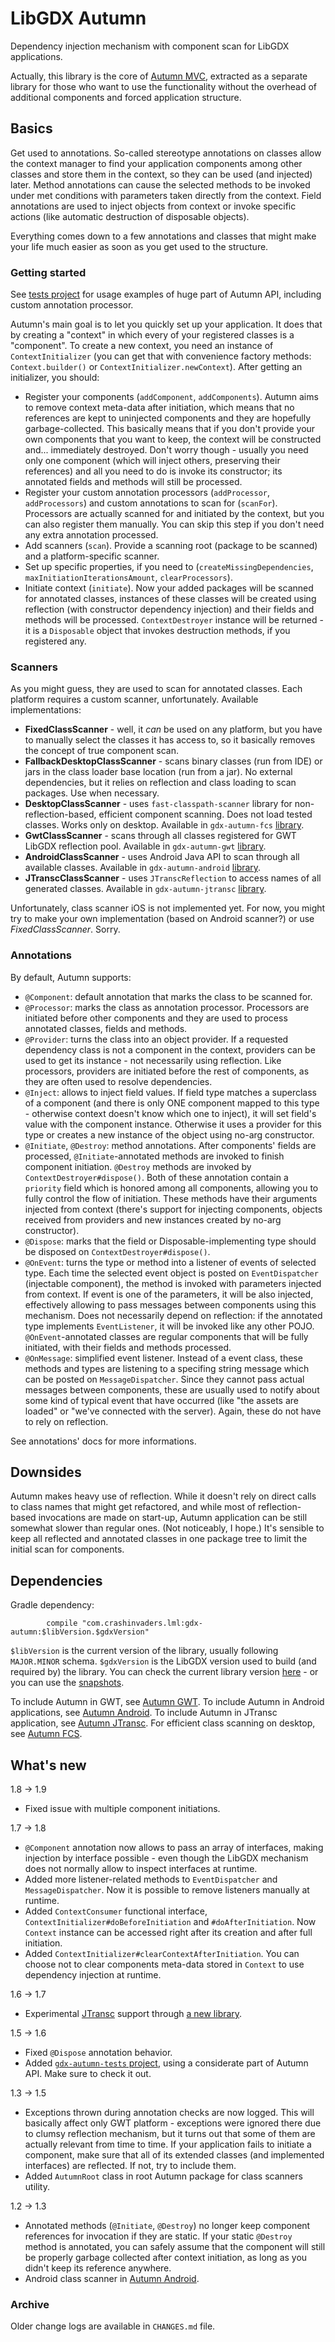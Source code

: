 # LibGDX Autumn
Dependency injection mechanism with component scan for LibGDX applications.

Actually, this library is the core of [Autumn MVC](../mvc), extracted as a separate library for those who want to use the functionality without the overhead of additional components and forced application structure.

## Basics
Get used to annotations. So-called stereotype annotations on classes allow the context manager to find your application components among other classes and store them in the context, so they can be used (and injected) later. Method annotations can cause the selected methods to be invoked under met conditions with parameters taken directly from the context. Field annotations are used to inject objects from context or invoke specific actions (like automatic destruction of disposable objects).

Everything comes down to a few annotations and classes that might make your life much easier as soon as you get used to the structure.

### Getting started
See [tests project](../examples/gdx-autumn-tests) for usage examples of huge part of Autumn API, including custom annotation processor.

Autumn's main goal is to let you quickly set up your application. It does that by creating a "context" in which every of your registered classes is a "component". To create a new context, you need an instance of `ContextInitializer` (you can get that with convenience factory methods: `Context.builder()` or `ContextInitializer.newContext`). After getting an initializer, you should:

- Register your components (`addComponent`, `addComponents`). Autumn aims to remove context meta-data after initiation, which means that no references are kept to uninjected components and they are hopefully garbage-collected. This basically means that if you don't provide your own components that you want to keep, the context will be constructed and... immediately destroyed. Don't worry though - usually you need only one component (which will inject others, preserving their references) and all you need to do is invoke its constructor; its annotated fields and methods will still be processed.
- Register your custom annotation processors (`addProcessor`, `addProcessors`) and custom annotations to scan for (`scanFor`). Processors are actually scanned for and initiated by the context, but you can also register them manually. You can skip this step if you don't need any extra annotation processed.
- Add scanners (`scan`). Provide a scanning root (package to be scanned) and a platform-specific scanner.
- Set up specific properties, if you need to (`createMissingDependencies`, `maxInitiationIterationsAmount`, `clearProcessors`).
- Initiate context (`initiate`). Now your added packages will be scanned for annotated classes, instances of these classes will be created using reflection (with constructor dependency injection) and their fields and methods will be processed. `ContextDestroyer` instance will be returned - it is a `Disposable` object that invokes destruction methods, if you registered any.

### Scanners
As you might guess, they are used to scan for annotated classes. Each platform requires a custom scanner, unfortunately. Available implementations:

- **FixedClassScanner** - well, it *can* be used on any platform, but you have to manually select the classes it has access to, so it basically removes the concept of true component scan.
- **FallbackDesktopClassScanner** - scans binary classes (run from IDE) or jars in the class loader base location (run from a jar). No external dependencies, but it relies on reflection and class loading to scan packages. Use when necessary.
- **DesktopClassScanner** - uses `fast-classpath-scanner` library for non-reflection-based, efficient component scanning. Does not load tested classes. Works only on desktop. Available in `gdx-autumn-fcs` [library](natives/fcs).
- **GwtClassScanner** - scans through all classes registered for GWT LibGDX reflection pool. Available in `gdx-autumn-gwt` [library](natives/gwt).
- **AndroidClassScanner** - uses Android Java API to scan through all available classes. Available in `gdx-autumn-android` [library](natives/android).
- **JTranscClassScanner** - uses `JTranscReflection` to access names of all generated classes. Available in `gdx-autumn-jtransc` [library](natives/jtransc).

Unfortunately, class scanner iOS is not implemented yet. For now, you might try to make your own implementation (based on Android scanner?) or use *FixedClassScanner*. Sorry.

### Annotations
By default, Autumn supports:

- `@Component`: default annotation that marks the class to be scanned for.
- `@Processor`: marks the class as annotation processor. Processors are initiated before other components and they are used to process annotated classes, fields and methods.
- `@Provider`: turns the class into an object provider. If a requested dependency class is not a component in the context, providers can be used to get its instance - not necessarily using reflection. Like processors, providers are initiated before the rest of components, as they are often used to resolve dependencies.
- `@Inject`: allows to inject field values. If field type matches a superclass of a component (and there is only ONE component mapped to this type - otherwise context doesn't know which one to inject), it will set field's value with the component instance. Otherwise it uses a provider for this type or creates a new instance of the object using no-arg constructor.
- `@Initiate`, `@Destroy`: method annotations. After components' fields are processed, `@Initiate`-annotated methods are invoked to finish component initiation. `@Destroy` methods are invoked by `ContextDestroyer#dispose()`. Both of these annotation contain a `priority` field which is honored among all components, allowing you to fully control the flow of initiation. These methods have their arguments injected from context (there's support for injecting components, objects received from providers and new instances created by no-arg constructor).
- `@Dispose`: marks that the field or Disposable-implementing type should be disposed on `ContextDestroyer#dispose()`.
- `@OnEvent`: turns the type or method into a listener of events of selected type. Each time the selected event object is posted on `EventDispatcher` (injectable component), the method is invoked with parameters injected from context. If event is one of the parameters, it will be also injected, effectively allowing to pass messages between components using this mechanism. Does not necessarily depend on reflection: if the annotated type implements `EventListener`, it will be invoked like any other POJO. `@OnEvent`-annotated classes are regular components that will be fully initiated, with their fields and methods processed.
- `@OnMessage`: simplified event listener. Instead of a event class, these methods and types are listening to a specifing string message which can be posted on `MessageDispatcher`. Since they cannot pass actual messages between components, these are usually used to notify about some kind of typical event that have occurred (like "the assets are loaded" or "we've connected with the server). Again, these do not have to rely on reflection.

See annotations' docs for more informations.

## Downsides
Autumn makes heavy use of reflection. While it doesn't rely on direct calls to class names that might get refactored, and while most of reflection-based invocations are made on start-up, Autumn application can be still somewhat slower than regular ones. (Not noticeably, I hope.) It's sensible to keep all reflected and annotated classes in one package tree to limit the initial scan for components.

## Dependencies
Gradle dependency:
```
        compile "com.crashinvaders.lml:gdx-autumn:$libVersion.$gdxVersion"
```
`$libVersion` is the current version of the library, usually following `MAJOR.MINOR` schema. `$gdxVersion` is the LibGDX version used to build (and required by) the library. You can check the current library version [here](http://search.maven.org/#search|ga|1|g%3A%22com.github.czyzby%22) - or you can use the [snapshots](https://oss.sonatype.org/content/repositories/snapshots/com/github/czyzby/).

To include Autumn in GWT, see [Autumn GWT](natives/gwt).
To include Autumn in Android applications, see [Autumn Android](natives/android).
To include Autumn in JTransc application, see [Autumn JTransc](natives/jtransc).
For efficient class scanning on desktop, see [Autumn FCS](natives/fcs).

## What's new

1.8 -> 1.9

- Fixed issue with multiple component initiations.

1.7 -> 1.8

- `@Component` annotation now allows to pass an array of interfaces, making injection by interface possible - even though the LibGDX mechanism does not normally allow to inspect interfaces at runtime.
- Added more listener-related methods to `EventDispatcher` and `MessageDispatcher`. Now it is possible to remove listeners manually at runtime.
- Added `ContextConsumer` functional interface, `ContextInitializer#doBeforeInitiation` and `#doAfterInitiation`. Now `Context` instance can be accessed right after its creation and after full initiation.
- Added `ContextInitializer#clearContextAfterInitiation`. You can choose not to clear components meta-data stored in `Context` to use dependency injection at runtime.

1.6 -> 1.7

- Experimental [JTransc](https://github.com/jtransc/gdx-backend-jtransc) support through [a new library](natives/jtransc).

1.5 -> 1.6

- Fixed `@Dispose` annotation behavior.
- Added [`gdx-autumn-tests` project](../examples/gdx-autumn-tests), using a considerate part of Autumn API. Make sure to check it out.

1.3 -> 1.5

- Exceptions thrown during annotation checks are now logged. This will basically affect only GWT platform - exceptions were ignored there due to clumsy reflection mechanism, but it turns out that some of them are actually relevant from time to time. If your application fails to initiate a component, make sure that all of its extended classes (and implemented interfaces) are reflected. If not, try to include them.
- Added `AutumnRoot` class in root Autumn package for class scanners utility.

1.2 -> 1.3

- Annotated methods (`@Initiate`, `@Destroy`) no longer keep component references for invocation if they are static. If your static `@Destroy` method is annotated, you can safely assume that the component will still be properly garbage collected after context initiation, as long as you didn't keep its reference anywhere.
- Android class scanner in [Autumn Android](natives/android).

### Archive
Older change logs are available in `CHANGES.md` file.
